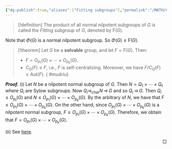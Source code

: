 ```yaml
---
{"dg-publish":true,"aliases":["Fitting subgroups"],"permalink":"/MATH/Cards/Nodes/Fitting Subgroups/","dgPassFrontmatter":true}
---
```



> [!definition]
> The product of all normal nilpotent subgroups of $G$ is called the *Fitting subgroup* of $G$, denoted by $\mathrm F(G)$. 

Note that $\Phi(G)$ is a normal nilpotent subgroup. So $\Phi(G)\leqslant\mathrm{F}(G)$.

> [!theorem]
> Let $G$ be a **solvable** group, and let $F=\mathrm F(G)$. Then:
> - $F=O_{p_1}(G)\times\cdots\times O_{p_k}(G)$.
> - $C_G(F)\leqslant F$, i.e., $F$ is self-centralizing. Moreover, we have $F/C_G(F)\leqslant\mathrm{Aut}(F)$.
{ #mudriu}


**_Proof._**
(i) Let $N$ be a nilpotent normal subgroup of $G$. Then $N=Q_1\times\cdots\times Q_t$ where $Q_i$ are Sylow subgroups. Now $Q_i\lhd_{\mathrm{char}} N\lhd G$ and so $Q_i\lhd G$. Then $Q_i\leqslant O_{p_i}(G)$ and $N\leqslant O_{p_1}(G)\times\cdots\times O_{p_k}(G)$. By the arbitrary of $N$, we have that $F\leqslant O_{p_1}(G)\times\cdots\times O_{p_k}(G)$. On the other hand, since $O_{p_1}(G)\times\cdots\times O_{p_k}(G)$ is a nilpotent normal subgroup, $F\geqslant O_{p_1}(G)\times\cdots\times O_{p_k}(G)$. Therefore, we obtain that $F=O_{p_1}(G)\times\cdots\times O_{p_k}(G)$. 

(ii) See [here](https://groupprops.subwiki.org/wiki/Solvable_implies_Fitting_subgroup_is_self-centralizing). 
<p align="right">□</p>


